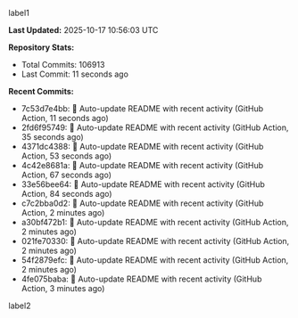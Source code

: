
label1 
<!-- ACTIVITY_START -->
**Last Updated:** 2025-10-17 10:56:03 UTC

**Repository Stats:**
- Total Commits: 106913
- Last Commit: 11 seconds ago

**Recent Commits:**
- 7c53d7e4bb: 🤖 Auto-update README with recent activity (GitHub Action, 11 seconds ago)
- 2fd6f95749: 🤖 Auto-update README with recent activity (GitHub Action, 35 seconds ago)
- 4371dc4388: 🤖 Auto-update README with recent activity (GitHub Action, 53 seconds ago)
- 4c42e8681a: 🤖 Auto-update README with recent activity (GitHub Action, 67 seconds ago)
- 33e56bee64: 🤖 Auto-update README with recent activity (GitHub Action, 84 seconds ago)
- c7c2bba0d2: 🤖 Auto-update README with recent activity (GitHub Action, 2 minutes ago)
- a30bf472b1: 🤖 Auto-update README with recent activity (GitHub Action, 2 minutes ago)
- 021fe70330: 🤖 Auto-update README with recent activity (GitHub Action, 2 minutes ago)
- 54f2879efc: 🤖 Auto-update README with recent activity (GitHub Action, 2 minutes ago)
- 4fe075baba: 🤖 Auto-update README with recent activity (GitHub Action, 3 minutes ago)
<!-- ACTIVITY_END -->

label2
